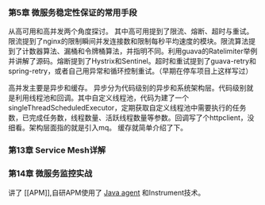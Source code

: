 ### 第5章 微服务稳定性保证的常用手段
从高可用和高并发两个角度探讨。
其中高可用提到了限流、熔断、超时与重试。限流提到了nginx的限制瞬间并发连接数和限制每秒平均速度的模块。限流算法提到了计数器算法、漏桶和令牌桶算法，并指明不同。利用guava的Ratelimiter举例并讲解了源码。熔断提到了Hystrix和Sentinel。超时和重试提到了guava-retry和spring-retry，或者自己用异常和循环控制重试。（早期在停车项目上这样写过）

高并发主要是异步和缓存。
异步分为代码级别的异步和系统架构层。代码级别就是利用线程池和回调。其中自定义线程池，代码为建了一个singleThreadScheduledExecutor，定期获取自定义线程池中需要执行的任务数，已完成任务数，线程数量、活跃线程数量等参数。回调写了个httpclient，没细看。架构层面指的就是引入mq。
缓存就简单介绍了下。

### 第13章 Service Mesh详解


### 第14章 微服务监控实战
讲了 [[APM]],自研APM使用了 [Java agent](热部署与热加载.md) 和Instrument技术。